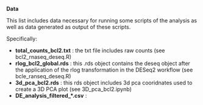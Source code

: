 **Data**

This list includes data necessary for running some scripts of the analysis as well as data generated as output of these scripts.

Specifically:

- **total_counts_bcl2.txt**      : the txt file includes raw counts (see bcl2_rnaseq_deseq.R)
- **rlog_bcl2_global.rds**       : this .rds object contains the deseq object after the application of the rlog transformation in the DESeq2 workflow (see bcle_ranseq_deseq.R)
- **3d_pca_bcl2.rds**            : this rds object includes 3d pca cooridnates used to create a 3D PCA plot (see 3D_pca_bcl2.ipynb)
- **DE_analysis_filtered_*.csv** :


